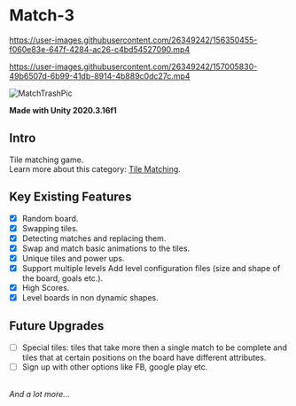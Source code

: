 # Match-3

https://user-images.githubusercontent.com/26349242/156350455-f060e83e-647f-4284-ac26-c4bd54527090.mp4



https://user-images.githubusercontent.com/26349242/157005830-49b6507d-6b99-41db-8914-4b889c0dc27c.mp4




![MatchTrashPic](https://user-images.githubusercontent.com/26349242/155518893-fa88adca-97f0-482f-bf3a-57ddfaf8dbb3.png)


**Made with Unity 2020.3.16f1**

## Intro

Tile matching game. 
<br /> Learn more about this category: [Tile Matching](https://en.wikipedia.org/wiki/Tile-matching_video_game). 

## Key Existing Features
- [x] Random board.
- [x] Swapping tiles.
- [x] Detecting matches and replacing them.  
- [x] Swap and match basic animations to the tiles.
- [x] Unique tiles and power ups.
- [x] Support multiple levels Add level configuration files (size and shape of the board, goals etc.).
- [x] High Scores.
- [x] Level boards in non dynamic shapes.

## Future Upgrades
- [ ] Special tiles: tiles that take more then a single match to be complete and tiles that at certain positions on the board have different attributes.
- [ ] Sign up with other options like FB, google play etc.

<br /> *And a lot more...*

